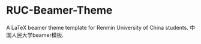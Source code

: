 # RUC-Beamer-Theme
A LaTeX beamer theme template for Renmin University of China students. 中国人民大学beamer模板.
